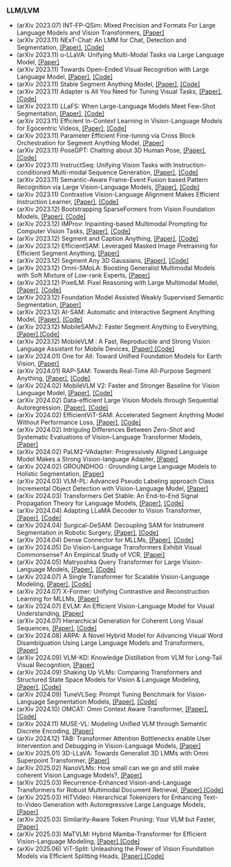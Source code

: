### LLM/LVM
- (arXiv 2023.07) INT-FP-QSim: Mixed Precision and Formats For Large Language Models and Vision Transformers, [[Paper]](https://arxiv.org/pdf/2307.03712.pdf)
- (arXiv 2023.11) NExT-Chat: An LMM for Chat, Detection and Segmentation, [[Paper]](https://arxiv.org/pdf/2311.04498.pdf), [[Code]](https://next-chatv.github.io/)
- (arXiv 2023.11) u-LLaVA: Unifying Multi-Modal Tasks via Large Language Model, [[Paper]](https://arxiv.org/pdf/2311.05348.pdf)
- (arXiv 2023.11) Towards Open-Ended Visual Recognition with Large Language Model, [[Paper]](https://arxiv.org/pdf/2311.08400.pdf), [[Code]](https://github.com/bytedance/OmniScient-Model)
- (arXiv 2023.11) Stable Segment Anything Model, [[Paper]](https://arxiv.org/pdf/2311.15776.pdf), [[Code]](https://github.com/fanq15/Stable-SAM)
- (arXiv 2023.11) Adapter is All You Need for Tuning Visual Tasks, [[Paper]](https://arxiv.org/pdf/2311.15010.pdf), [[Code]](https://github.com/Leiyi-Hu/mona)
- (arXiv 2023.11) LLaFS: When Large-Language Models Meet Few-Shot Segmentation, [[Paper]](https://arxiv.org/pdf/2311.16926.pdf), [[Code]](https://github.com/lanyunzhu99/LLaFS)
- (arXiv 2023.11) Efficient In-Context Learning in Vision-Language Models for Egocentric Videos, [[Paper]](https://arxiv.org/pdf/2311.17041.pdf), [[Code]](https://github.com/yukw777/EILEV)
- (arXiv 2023.11) Parameter Efficient Fine-tuning via Cross Block Orchestration for Segment Anything Model, [[Paper]](https://arxiv.org/pdf/2311.17112.pdf)
- (arXiv 2023.11) PoseGPT: Chatting about 3D Human Pose, [[Paper]](https://arxiv.org/pdf/2311.18836.pdf), [[Code]](https://yfeng95.github.io/posegpt)
- (arXiv 2023.11) InstructSeq: Unifying Vision Tasks with Instruction-conditioned Multi-modal Sequence Generation, [[Paper]](https://arxiv.org/pdf/2311.18835.pdf), [[Code]](https://github.com/rongyaofang/InstructSeq)
- (arXiv 2023.11) Semantic-Aware Frame-Event Fusion based Pattern Recognition via Large Vision-Language Models, [[Paper]](https://arxiv.org/pdf/2311.18592.pdf), [[Code]](https://github.com/Event-AHU/SAFE_LargeVLM)
- (arXiv 2023.11) Contrastive Vision-Language Alignment Makes Efficient Instruction Learner, [[Paper]](https://arxiv.org/pdf/2311.17945.pdf), [[Code]](https://github.com/lizhaoliu-Lec/CG-VLM)
- (arXiv 2023.12) Bootstrapping SparseFormers from Vision Foundation Models, [[Paper]](https://arxiv.org/pdf/2312.01987.pdf), [[Code]](https://github.com/showlab/sparseformer)
- (arXiv 2023.12) IMProv: Inpainting-based Multimodal Prompting for Computer Vision Tasks, [[Paper]](https://arxiv.org/pdf/2312.01771.pdf), [[Code]](https://jerryxu.net/IMProv)
- (arXiv 2023.12) Segment and Caption Anything, [[Paper]](https://arxiv.org/pdf/2312.00869.pdf), [[Code]](https://xk-huang.github.io/segment-caption-anything/)
- (arXiv 2023.12) EfficientSAM: Leveraged Masked Image Pretraining for Efficient Segment Anything, [[Paper]](https://arxiv.org/pdf/2312.00863.pdf)
- (arXiv 2023.12) Segment Any 3D Gaussians, [[Paper]](https://arxiv.org/pdf/2312.00860.pdf), [[Code]](https://github.com/Jumpat/SegAnyGAussians)
- (arXiv 2023.12) Omni-SMoLA: Boosting Generalist Multimodal Models with Soft Mixture of Low-rank Experts, [[Paper]](https://arxiv.org/pdf/2312.00968.pdf)
- (arXiv 2023.12) PixelLM: Pixel Reasoning with Large Multimodal Model, [[Paper]](https://arxiv.org/pdf/2312.02228.pdf), [[Code]](https://github.com/MaverickRen/PixelLM)
- (arXiv 2023.12) Foundation Model Assisted Weakly Supervised Semantic Segmentation, [[Paper]](https://arxiv.org/pdf/2312.03585.pdf)
- (arXiv 2023.12) AI-SAM: Automatic and Interactive Segment Anything Model, [[Paper]](https://arxiv.org/pdf/2312.03119.pdf), [[Code]](https://github.com/ymp5078/AI-SAM)
- (arXiv 2023.12) MobileSAMv2: Faster Segment Anything to Everything, [[Paper]](https://arxiv.org/abs/2312.09579),[[Code]](https://github.com/ChaoningZhang/MobileSAM)
- (arXiv 2023.12) MobileVLM : A Fast, Reproducible and Strong Vision Language Assistant for Mobile Devices, [[Paper]](https://arxiv.org/abs/2312.16886),[[Code]](https://github.com/Meituan-AutoML/MobileVLM)
- (arXiv 2024.01) One for All: Toward Unified Foundation Models for Earth Vision, [[Paper]](https://arxiv.org/pdf/2401.07527.pdf)
- (arXiv 2024.01) RAP-SAM: Towards Real-Time All-Purpose Segment Anything, [[Paper]](https://arxiv.org/pdf/2401.10228.pdf), [[Code]](https://github.com/xushilin1/RAP-SAM/)
- (arXiv 2024.02) MobileVLM V2: Faster and Stronger Baseline for Vision Language Model, [[Paper]](https://arxiv.org/pdf/2402.03766.pdf), [[Code]](https://github.com/Meituan-AutoML/MobileVLM)
- (arXiv 2024.02) Data-efficient Large Vision Models through Sequential Autoregression, [[Paper]](https://arxiv.org/pdf/2402.04841.pdf), [[Code]](https://github.com/ggjy/DeLVM)
- (arXiv 2024.02) EfficientViT-SAM: Accelerated Segment Anything Model Without Performance Loss, [[Paper]](https://arxiv.org/pdf/2402.05008.pdf), [[Code]](https://github.com/mit-han-lab/efficientvit)
- (arXiv 2024.02) Intriguing Differences Between Zero-Shot and Systematic Evaluations of Vision-Language Transformer Models, [[Paper]](https://arxiv.org/pdf/2402.08473.pdf)
- (arXiv 2024.02) PaLM2-VAdapter: Progressively Aligned Language Model Makes a Strong Vision-language Adapter, [[Paper]](https://arxiv.org/pdf/2402.10896.pdf)
- (arXiv 2024.02) GROUNDHOG : Grounding Large Language Models to Holistic Segmentation, [[Paper]](https://arxiv.org/pdf/2402.16846.pdf)
- (arXiv 2024.03) VLM-PL: Advanced Pseudo Labeling approach Class Incremental Object Detection with Vision-Language Model, [[Paper]](https://arxiv.org/pdf/2403.05346.pdf)
- (arXiv 2024.03) Transformers Get Stable: An End-to-End Signal Propagation Theory for Language Models, [[Paper]](https://arxiv.org/pdf/2403.09635.pdf), [[Code]](https://github.com/akhilkedia/TranformersGetStable)
- (arXiv 2024.04) Adapting LLaMA Decoder to Vision Transformer, [[Paper]](https://arxiv.org/pdf/2404.06773.pdf), [[Code]](https://github.com/techmonsterwang/iLLaMA)
- (arXiv 2024.04) Surgical-DeSAM: Decoupling SAM for Instrument Segmentation in Robotic Surgery, [[Paper]](https://arxiv.org/pdf/2404.14040.pdf), [[Code]](https://github.com/YuyangSheng/Surgical-DeSAM)
- (arXiv 2024.04) Dense Connector for MLLMs, [[Paper]](https://arxiv.org/pdf/2405.13800.pdf), [[Code]](https://github.com/HJYao00/DenseConnector)
- (arXiv 2024.05) Do Vision-Language Transformers Exhibit Visual Commonsense? An Empirical Study of VCR, [[Paper]](https://arxiv.org/pdf/2405.16934.pdf)
- (arXiv 2024.05) Matryoshka Query Transformer for Large Vision-Language Models, [[Paper]](https://arxiv.org/pdf/2405.19315.pdf), [[Code]](https://github.com/gordonhu608/MQT-LLaVA)
- (arXiv 2024.07) A Single Transformer for Scalable Vision-Language Modeling, [[Paper]](https://arxiv.org/pdf/2407.06438.pdf), [[Code]](https://github.com/Yangyi-Chen/SOLO)
- (arXiv 2024.07) X-Former: Unifying Contrastive and Reconstruction Learning for MLLMs, [[Paper]](https://arxiv.org/pdf/2407.13851.pdf)
- (arXiv 2024.07) EVLM: An Efficient Vision-Language Model for Visual Understanding, [[Paper]](https://arxiv.org/pdf/2407.14177.pdf)
- (arXiv 2024.07) Hierarchical Generation for Coherent Long Visual Sequences, [[Paper]](https://arxiv.org/pdf/2407.16655.pdf), [[Code]](https://aim-uofa.github.io/MovieDreamer/)
- (arXiv 2024.08) ARPA: A Novel Hybrid Model for Advancing Visual Word Disambiguation Using Large Language Models and Transformers, [[Paper]](https://arxiv.org/pdf/2408.0640.pdf)
- (arXiv 2024.09) VLM-KD: Knowledge Distillation from VLM for Long-Tail Visual Recognition, [[Paper]](https://arxiv.org/pdf/2408.16930.pdf)
- (arXiv 2024.09) Shaking Up VLMs: Comparing Transformers and Structured State Space Models for Vision & Language Modeling, [[Paper]](https://arxiv.org/pdf/2409.05395.pdf), [[Code]](https://github.com/gpantaz/vl_mamba)
- (arXiv 2024.09) TuneVLSeg: Prompt Tuning Benchmark for Vision-Language Segmentation Models, [[Paper]](https://arxiv.org/pdf/2410.05239.pdf), [[Code]](https://github.com/naamiinepal/tunevlseg)
- (arXiv 2024.10) OMCAT: Omni Context Aware Transformer, [[Paper]](https://arxiv.org/pdf/2410.12109.pdf), [[Code]](https://om-cat.github.io/)
- (arXiv 2024.11) MUSE-VL: Modeling Unified VLM through Semantic Discrete Encoding, [[Paper]](https://arxiv.org/pdf/2411.17762.pdf)
- (arXiv 2024.12) TAB: Transformer Attention Bottlenecks enable User Intervention and Debugging in Vision-Language Models, [[Paper]](https://arxiv.org/pdf/2412.18675.pdf)
- (arXiv 2025.01) 3D-LLaVA: Towards Generalist 3D LMMs with Omni Superpoint Transformer, [[Paper]](https://arxiv.org/pdf/2501.01163.pdf)
- (arXiv 2025.02) NanoVLMs: How small can we go and still make coherent Vision Language Models?, [[Paper]](https://arxiv.org/pdf/2502.07838.pdf)
- (arXiv 2025.03) Recurrence-Enhanced Vision-and-Language Transformers for Robust Multimodal Document Retrieval, [[Paper]](https://arxiv.org/pdf/2503.01980.pdf),[[Code]](https://github.com/aimagelab/ReT)
- (arXiv 2025.03) HiTVideo: Hierarchical Tokenizers for Enhancing Text-to-Video Generation with Autoregressive Large Language Models, [[Paper]](https://arxiv.org/pdf/2503.11513.pdf)
- (arXiv 2025.03) Similarity-Aware Token Pruning: Your VLM but Faster, [[Paper]](https://arxiv.org/pdf/2503.11549.pdf)
- (arXiv 2025.03) MaTVLM: Hybrid Mamba-Transformer for Efficient Vision-Language Modeling, [[Paper]](https://arxiv.org/pdf/2503.13440.pdf),[[Code]](https://github.com/hustvl/MaTVLM)
- (arXiv 2025.06) ViT-Split: Unleashing the Power of Vision Foundation Models via Efficient Splitting Heads, [[Paper]](https://arxiv.org/pdf/2506.03433.pdf),[[Code]](https://jackyfl.github.io/vitsplit.github.io/)
